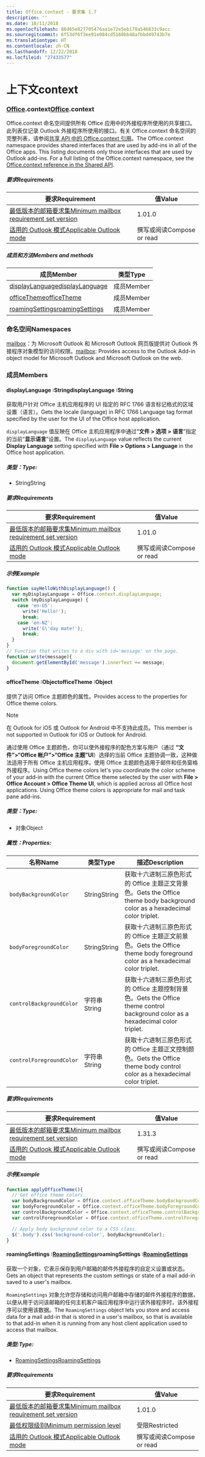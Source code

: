 ```yaml
---
title: Office.context - 要求集 1.7
description: ''
ms.date: 10/11/2018
ms.openlocfilehash: 86d65e827705476aa1e72e5eb178a546833c9acc
ms.sourcegitcommit: 6f53df6f3ee91e084cd5160bb48afbbd49743b7e
ms.translationtype: HT
ms.contentlocale: zh-CN
ms.lasthandoff: 12/22/2018
ms.locfileid: "27433577"
---
```

# <a name="context"></a><span data-ttu-id="ca11e-102">上下文</span><span class="sxs-lookup"><span data-stu-id="ca11e-102">context</span></span>

### <a name="officeofficemdcontext"></a><span data-ttu-id="ca11e-103">[Office](Office.md).context</span><span class="sxs-lookup"><span data-stu-id="ca11e-103">[Office](Office.md).context</span></span>

<span data-ttu-id="ca11e-p101">Office.context 命名空间提供所有 Office 应用中的外接程序所使用的共享接口。此列表仅记录 Outlook 外接程序所使用的接口。有关 Office.context 命名空间的完整列表，请参阅[共享 API 中的 Office.context 引用](/javascript/api/office/office.context)。</span><span class="sxs-lookup"><span data-stu-id="ca11e-p101">The Office.context namespace provides shared interfaces that are used by add-ins in all of the Office apps. This listing documents only those interfaces that are used by Outlook add-ins. For a full listing of the Office.context namespace, see the [Office.context reference in the Shared API](/javascript/api/office/office.context).</span></span>

##### <a name="requirements"></a><span data-ttu-id="ca11e-106">要求</span><span class="sxs-lookup"><span data-stu-id="ca11e-106">Requirements</span></span>

|<span data-ttu-id="ca11e-107">要求</span><span class="sxs-lookup"><span data-stu-id="ca11e-107">Requirement</span></span>| <span data-ttu-id="ca11e-108">值</span><span class="sxs-lookup"><span data-stu-id="ca11e-108">Value</span></span>|
|---|---|
|[<span data-ttu-id="ca11e-109">最低版本的邮箱要求集</span><span class="sxs-lookup"><span data-stu-id="ca11e-109">Minimum mailbox requirement set version</span></span>](/office/dev/add-ins/reference/requirement-sets/outlook-api-requirement-sets)| <span data-ttu-id="ca11e-110">1.0</span><span class="sxs-lookup"><span data-stu-id="ca11e-110">1.0</span></span>|
|[<span data-ttu-id="ca11e-111">适用的 Outlook 模式</span><span class="sxs-lookup"><span data-stu-id="ca11e-111">Applicable Outlook mode</span></span>](https://docs.microsoft.com/outlook/add-ins/#extension-points)| <span data-ttu-id="ca11e-112">撰写或阅读</span><span class="sxs-lookup"><span data-stu-id="ca11e-112">Compose or read</span></span>|

##### <a name="members-and-methods"></a><span data-ttu-id="ca11e-113">成员和方法</span><span class="sxs-lookup"><span data-stu-id="ca11e-113">Members and methods</span></span>

| <span data-ttu-id="ca11e-114">成员</span><span class="sxs-lookup"><span data-stu-id="ca11e-114">Member</span></span> | <span data-ttu-id="ca11e-115">类型</span><span class="sxs-lookup"><span data-stu-id="ca11e-115">Type</span></span> |
|--------|------|
| [<span data-ttu-id="ca11e-116">displayLanguage</span><span class="sxs-lookup"><span data-stu-id="ca11e-116">displayLanguage</span></span>](#displaylanguage-string) | <span data-ttu-id="ca11e-117">成员</span><span class="sxs-lookup"><span data-stu-id="ca11e-117">Member</span></span> |
| [<span data-ttu-id="ca11e-118">officeTheme</span><span class="sxs-lookup"><span data-stu-id="ca11e-118">officeTheme</span></span>](#officetheme-object) | <span data-ttu-id="ca11e-119">成员</span><span class="sxs-lookup"><span data-stu-id="ca11e-119">Member</span></span> |
| [<span data-ttu-id="ca11e-120">roamingSettings</span><span class="sxs-lookup"><span data-stu-id="ca11e-120">roamingSettings</span></span>](#roamingsettings-roamingsettingsjavascriptapioutlook17officeroamingsettings) | <span data-ttu-id="ca11e-121">成员</span><span class="sxs-lookup"><span data-stu-id="ca11e-121">Member</span></span> |

### <a name="namespaces"></a><span data-ttu-id="ca11e-122">命名空间</span><span class="sxs-lookup"><span data-stu-id="ca11e-122">Namespaces</span></span>

<span data-ttu-id="ca11e-123">[mailbox](office.context.mailbox.md)：为 Microsoft Outlook 和 Microsoft Outlook 网页版提供对 Outlook 外接程序对象模型的访问权限。</span><span class="sxs-lookup"><span data-stu-id="ca11e-123">[mailbox](office.context.mailbox.md): Provides access to the Outlook Add-in object model for Microsoft Outlook and Microsoft Outlook on the web.</span></span>

### <a name="members"></a><span data-ttu-id="ca11e-124">成员</span><span class="sxs-lookup"><span data-stu-id="ca11e-124">Members</span></span>

####  <a name="displaylanguage-string"></a><span data-ttu-id="ca11e-125">displayLanguage :String</span><span class="sxs-lookup"><span data-stu-id="ca11e-125">displayLanguage :String</span></span>

<span data-ttu-id="ca11e-126">获取用户针对 Office 主机应用程序的 UI 指定的 RFC 1766 语言标记格式的区域设置（语言）。</span><span class="sxs-lookup"><span data-stu-id="ca11e-126">Gets the locale (language) in RFC 1766 Language tag format specified by the user for the UI of the Office host application.</span></span>

<span data-ttu-id="ca11e-127">`displayLanguage` 值反映在 Office 主机应用程序中通过“**文件 > 选项 > 语言**”指定的当前“**显示语言**”设置。</span><span class="sxs-lookup"><span data-stu-id="ca11e-127">The `displayLanguage` value reflects the current **Display Language** setting specified with **File > Options > Language** in the Office host application.</span></span>

##### <a name="type"></a><span data-ttu-id="ca11e-128">类型：</span><span class="sxs-lookup"><span data-stu-id="ca11e-128">Type:</span></span>

*   <span data-ttu-id="ca11e-129">String</span><span class="sxs-lookup"><span data-stu-id="ca11e-129">String</span></span>

##### <a name="requirements"></a><span data-ttu-id="ca11e-130">要求</span><span class="sxs-lookup"><span data-stu-id="ca11e-130">Requirements</span></span>

|<span data-ttu-id="ca11e-131">要求</span><span class="sxs-lookup"><span data-stu-id="ca11e-131">Requirement</span></span>| <span data-ttu-id="ca11e-132">值</span><span class="sxs-lookup"><span data-stu-id="ca11e-132">Value</span></span>|
|---|---|
|[<span data-ttu-id="ca11e-133">最低版本的邮箱要求集</span><span class="sxs-lookup"><span data-stu-id="ca11e-133">Minimum mailbox requirement set version</span></span>](/office/dev/add-ins/reference/requirement-sets/outlook-api-requirement-sets)| <span data-ttu-id="ca11e-134">1.0</span><span class="sxs-lookup"><span data-stu-id="ca11e-134">1.0</span></span>|
|[<span data-ttu-id="ca11e-135">适用的 Outlook 模式</span><span class="sxs-lookup"><span data-stu-id="ca11e-135">Applicable Outlook mode</span></span>](https://docs.microsoft.com/outlook/add-ins/#extension-points)| <span data-ttu-id="ca11e-136">撰写或阅读</span><span class="sxs-lookup"><span data-stu-id="ca11e-136">Compose or read</span></span>|

##### <a name="example"></a><span data-ttu-id="ca11e-137">示例</span><span class="sxs-lookup"><span data-stu-id="ca11e-137">Example</span></span>

```js
function sayHelloWithDisplayLanguage() {
  var myDisplayLanguage = Office.context.displayLanguage;
  switch (myDisplayLanguage) {
    case 'en-US':
      write('Hello!');
      break;
    case 'en-NZ':
      write('G\'day mate!');
      break;
  }
}
// Function that writes to a div with id='message' on the page.
function write(message){
  document.getElementById('message').innerText += message;
}
```

####  <a name="officetheme-object"></a><span data-ttu-id="ca11e-138">officeTheme :Object</span><span class="sxs-lookup"><span data-stu-id="ca11e-138">officeTheme :Object</span></span>

<span data-ttu-id="ca11e-139">提供了访问 Office 主题颜色的属性。</span><span class="sxs-lookup"><span data-stu-id="ca11e-139">Provides access to the properties for Office theme colors.</span></span>

> [!NOTE]
> <span data-ttu-id="ca11e-140">在 Outlook for iOS 或 Outlook for Android 中不支持此成员。</span><span class="sxs-lookup"><span data-stu-id="ca11e-140">This member is not supported in Outlook for iOS or Outlook for Android.</span></span>

<span data-ttu-id="ca11e-p102">通过使用 Office 主题颜色，你可以使外接程序的配色方案与用户（通过 **“文件”>“Office 帐户”>“Office 主题”UI**）选择的当前 Office 主题协调一致，这种做法适用于所有 Office 主机应用程序。使用 Office 主题颜色适用于邮件和任务窗格外接程序。</span><span class="sxs-lookup"><span data-stu-id="ca11e-p102">Using Office theme colors let's you coordinate the color scheme of your add-in with the current Office theme selected by the user with **File > Office Account > Office Theme UI**, which is applied across all Office host applications. Using Office theme colors is appropriate for mail and task pane add-ins.</span></span>

##### <a name="type"></a><span data-ttu-id="ca11e-143">类型：</span><span class="sxs-lookup"><span data-stu-id="ca11e-143">Type:</span></span>

*   <span data-ttu-id="ca11e-144">对象</span><span class="sxs-lookup"><span data-stu-id="ca11e-144">Object</span></span>

##### <a name="properties"></a><span data-ttu-id="ca11e-145">属性：</span><span class="sxs-lookup"><span data-stu-id="ca11e-145">Properties:</span></span>

|<span data-ttu-id="ca11e-146">名称</span><span class="sxs-lookup"><span data-stu-id="ca11e-146">Name</span></span>| <span data-ttu-id="ca11e-147">类型</span><span class="sxs-lookup"><span data-stu-id="ca11e-147">Type</span></span>| <span data-ttu-id="ca11e-148">描述</span><span class="sxs-lookup"><span data-stu-id="ca11e-148">Description</span></span>|
|---|---|---|
|`bodyBackgroundColor`| <span data-ttu-id="ca11e-149">String</span><span class="sxs-lookup"><span data-stu-id="ca11e-149">String</span></span>|<span data-ttu-id="ca11e-150">获取十六进制三原色形式的 Office 主题正文背景色。</span><span class="sxs-lookup"><span data-stu-id="ca11e-150">Gets the Office theme body background color as a hexadecimal color triplet.</span></span>|
|`bodyForegroundColor`| <span data-ttu-id="ca11e-151">String</span><span class="sxs-lookup"><span data-stu-id="ca11e-151">String</span></span>|<span data-ttu-id="ca11e-152">获取十六进制三原色形式的 Office 主题正文前景色。</span><span class="sxs-lookup"><span data-stu-id="ca11e-152">Gets the Office theme body foreground color as a hexadecimal color triplet.</span></span>|
|`controlBackgroundColor`| <span data-ttu-id="ca11e-153">字符串</span><span class="sxs-lookup"><span data-stu-id="ca11e-153">String</span></span>|<span data-ttu-id="ca11e-154">获取十六进制三原色形式的 Office 主题控制背景色。</span><span class="sxs-lookup"><span data-stu-id="ca11e-154">Gets the Office theme control background color as a hexadecimal color triplet.</span></span>|
|`controlForegroundColor`| <span data-ttu-id="ca11e-155">字符串</span><span class="sxs-lookup"><span data-stu-id="ca11e-155">String</span></span>|<span data-ttu-id="ca11e-156">获取十六进制三原色形式的 Office 主题正文控制颜色。</span><span class="sxs-lookup"><span data-stu-id="ca11e-156">Gets the Office theme body control color as a hexadecimal color triplet.</span></span>|

##### <a name="requirements"></a><span data-ttu-id="ca11e-157">要求</span><span class="sxs-lookup"><span data-stu-id="ca11e-157">Requirements</span></span>

|<span data-ttu-id="ca11e-158">要求</span><span class="sxs-lookup"><span data-stu-id="ca11e-158">Requirement</span></span>| <span data-ttu-id="ca11e-159">值</span><span class="sxs-lookup"><span data-stu-id="ca11e-159">Value</span></span>|
|---|---|
|[<span data-ttu-id="ca11e-160">最低版本的邮箱要求集</span><span class="sxs-lookup"><span data-stu-id="ca11e-160">Minimum mailbox requirement set version</span></span>](/office/dev/add-ins/reference/requirement-sets/outlook-api-requirement-sets)| <span data-ttu-id="ca11e-161">1.3</span><span class="sxs-lookup"><span data-stu-id="ca11e-161">1.3</span></span>|
|[<span data-ttu-id="ca11e-162">适用的 Outlook 模式</span><span class="sxs-lookup"><span data-stu-id="ca11e-162">Applicable Outlook mode</span></span>](https://docs.microsoft.com/outlook/add-ins/#extension-points)| <span data-ttu-id="ca11e-163">撰写或阅读</span><span class="sxs-lookup"><span data-stu-id="ca11e-163">Compose or read</span></span>|

##### <a name="example"></a><span data-ttu-id="ca11e-164">示例</span><span class="sxs-lookup"><span data-stu-id="ca11e-164">Example</span></span>

```js
function applyOfficeTheme(){
  // Get office theme colors.
  var bodyBackgroundColor = Office.context.officeTheme.bodyBackgroundColor;
  var bodyForegroundColor = Office.context.officeTheme.bodyForegroundColor;
  var controlBackgroundColor = Office.context.officeTheme.controlBackgroundColor
  var controlForegroundColor = Office.context.officeTheme.controlForegroundColor;

  // Apply body background color to a CSS class.
  $('.body').css('background-color', bodyBackgroundColor);
}
```

####  <a name="roamingsettings-roamingsettingsjavascriptapioutlook17officeroamingsettings"></a><span data-ttu-id="ca11e-165">roamingSettings :[RoamingSettings](/javascript/api/outlook_1_7/office.RoamingSettings)</span><span class="sxs-lookup"><span data-stu-id="ca11e-165">roamingSettings :[RoamingSettings](/javascript/api/outlook_1_7/office.RoamingSettings)</span></span>

<span data-ttu-id="ca11e-166">获取一个对象，它表示保存到用户邮箱的邮件外接程序的自定义设置或状态。</span><span class="sxs-lookup"><span data-stu-id="ca11e-166">Gets an object that represents the custom settings or state of a mail add-in saved to a user's mailbox.</span></span>

<span data-ttu-id="ca11e-167">`RoamingSettings` 对象允许您存储和访问用户邮箱中存储的邮件外接程序的数据，以便从用于访问该邮箱的任何主机客户端应用程序中运行该外接程序时，该外接程序可以使用该数据。</span><span class="sxs-lookup"><span data-stu-id="ca11e-167">The `RoamingSettings` object lets you store and access data for a mail add-in that is stored in a user's mailbox, so that is available to that add-in when it is running from any host client application used to access that mailbox.</span></span>

##### <a name="type"></a><span data-ttu-id="ca11e-168">类型:</span><span class="sxs-lookup"><span data-stu-id="ca11e-168">Type:</span></span>

*   [<span data-ttu-id="ca11e-169">RoamingSettings</span><span class="sxs-lookup"><span data-stu-id="ca11e-169">RoamingSettings</span></span>](/javascript/api/outlook_1_7/office.RoamingSettings)

##### <a name="requirements"></a><span data-ttu-id="ca11e-170">要求</span><span class="sxs-lookup"><span data-stu-id="ca11e-170">Requirements</span></span>

|<span data-ttu-id="ca11e-171">要求</span><span class="sxs-lookup"><span data-stu-id="ca11e-171">Requirement</span></span>| <span data-ttu-id="ca11e-172">值</span><span class="sxs-lookup"><span data-stu-id="ca11e-172">Value</span></span>|
|---|---|
|[<span data-ttu-id="ca11e-173">最低版本的邮箱要求集</span><span class="sxs-lookup"><span data-stu-id="ca11e-173">Minimum mailbox requirement set version</span></span>](/office/dev/add-ins/reference/requirement-sets/outlook-api-requirement-sets)| <span data-ttu-id="ca11e-174">1.0</span><span class="sxs-lookup"><span data-stu-id="ca11e-174">1.0</span></span>|
|[<span data-ttu-id="ca11e-175">最低权限级别</span><span class="sxs-lookup"><span data-stu-id="ca11e-175">Minimum permission level</span></span>](https://docs.microsoft.com/outlook/add-ins/understanding-outlook-add-in-permissions)| <span data-ttu-id="ca11e-176">受限</span><span class="sxs-lookup"><span data-stu-id="ca11e-176">Restricted</span></span>|
|[<span data-ttu-id="ca11e-177">适用的 Outlook 模式</span><span class="sxs-lookup"><span data-stu-id="ca11e-177">Applicable Outlook mode</span></span>](https://docs.microsoft.com/outlook/add-ins/#extension-points)| <span data-ttu-id="ca11e-178">撰写或阅读</span><span class="sxs-lookup"><span data-stu-id="ca11e-178">Compose or read</span></span>|